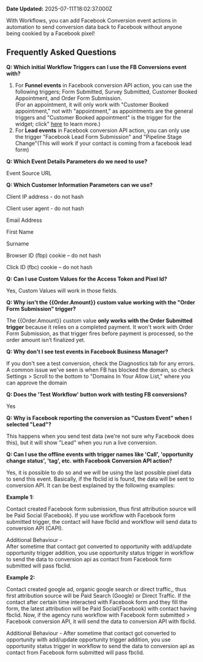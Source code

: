 **Date Updated:** 2025-07-11T18:02:37.000Z

  
With Workflows, you can add Facebook Conversion event actions in automation to send conversion data back to Facebook without anyone being cookied by a Facebook pixel!

##   

## **Frequently Asked Questions**

  
**Q: Which initial Workflow Triggers can I use the FB Conversions event with?**

  
1. For **Funnel events** in Facebook conversion API action, you can use the following triggers; Form Submitted, Survey Submitted, Customer Booked Appointment, and Order Form Submission.  
(For an appointment, it will only work with "Customer Booked appointment," not with "appointment," as appointments are the general triggers and "Customer Booked appointment" is the trigger for the widget; click" [here](https://help.gohighlevel.com/support/solutions/articles/48001081184) to learn more.)
2. For **Lead events** in Facebook conversion API action, you can only use the trigger "Facebook Lead Form Submission" and "Pipeline Stage Change"(This will work if your contact is coming from a facebook lead form)

  
**Q: Which Event Details Parameters do we need to use?**

Event Source URL

  
**Q: Which Customer Information Parameters can we use?**

Client IP address - do not hash

Client user agent - do not hash

Email Address

First Name

Surname

Browser ID (fbp) cookie – do not hash

Click ID (fbc) cookie – do not hash

  
**Q: Can I use Custom Values for the Access Token and Pixel Id?**

Yes, Custom Values will work in those fields.

  
**Q: Why isn't the {{Order.Amount}} custom value working with the "Order Form Submission" trigger?**

The {{Order.Amount}} custom value **only works with the Order Submitted trigger** because it relies on a completed payment. It won't work with Order Form Submission, as that trigger fires before payment is processed, so the order amount isn’t finalized yet.

  
**Q: Why don't I see test events in Facebook Business Manager?**

If you don't see a test conversion, check the Diagnostics tab for any errors. A common issue we've seen is when FB has blocked the domain, so check Settings > Scroll to the bottom to "Domains In Your Allow List," where you can approve the domain

  
**Q: Does the 'Test Workflow' button work with testing FB conversions?**

Yes

  
**Q: Why is Facebook reporting the conversion as "Custom Event" when I selected "Lead"?**

This happens when you send test data (we're not sure why Facebook does this), but it will show "Lead" when you run a live conversion. 

  
**Q: Can I use the offline events with trigger names like 'Call', 'opportunity change status', 'tag', etc. with Facebook Conversion API action?**

  
Yes, it is possible to do so and we will be using the last possible pixel data to send this event. Basically, if the fbclid id is found, the data will be sent to conversion API. It can be best explained by the following examples:

  
**Example 1:** 

Contact created Facebook form submission, thus first attribution source will be Paid Social (Facebook). If you use workflow with Facebook form submitted trigger, the contact will have fbclid and workflow will send data to conversion API (CAPI).

  
Additional Behaviour -  
After sometime that contact got converted to opportunity with add/update opportunity trigger addition, you use opportunity status trigger in workflow to send the data to conversion api as contact from Facebook form submitted will pass fbclid.

  
**Example 2:** 

Contact created google ad, organic google search or direct traffic,, thus first attribution source will be Paid Search (Google) or Direct Traffic. If the contact after certain time interacted with Facebook form and they fill the form, the latest attribution will be Paid Social(Facebook) with contact having fbclid. Now, if the agency runs workflow with Facebook form submitted > Facebook conversion API, it will send the data to conversion API with fbclid.

Additional Behaviour - After sometime that contact got converted to opportunity with add/update opportunity trigger addition, you use opportunity status trigger in workflow to send the data to conversion api as contact from Facebook form submitted will pass fbclid.